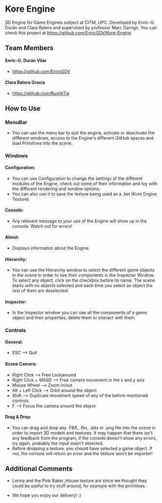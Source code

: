 # Kore Engine
3D Engine for Game Engines subject at CITM, UPC.  Developed by Enric-G. Durán and Clara Ratera and supervised by professor Marc Garrigó. 
You can check this project at https://github.com/EnricGDV/Kore-Engine


## Team Members

#### Enric-G. Durán Vilar 
- https://github.com/EnricGDV

#### Clara Ratera Gracia 
- https://github.com/RustikTie


## How to Use

### MenuBar
- You can use the menu bar to quit the engine, activate or deactivate the different windows, access to the Engine's different GitHub spaces and load Primitives into the scene.

### Windows

#### Configuration:
- You can use Configuration to change the settings of the different modules of the Engine, check out some of their information and toy with the different rendering and
  window options.
- You can also use it to save the texture being used as a .ket (Kore Engine Texture)

#### Console:
- Any relevant message to your use of the Engine will show up in the console. Watch out for errors!

#### About:
- Displays information about the Engine.

#### Hierarchy:
- You can use the Hierarchy window to select the different game objects in the scene in order to see their components in the Inspector Window. 
  To select any object, click on the checkbox before its name. The scene starts with no objects selected and each time you select an object the rest of them are deselected.

#### Inspector:
- In the Inspector window you can see all the components of a game object and their properties, delete them or interact with them.

### Controls

#### General:
- ESC --> Quit

#### Scene Camera:
- Right Click --> Free Lookaround
- Right Click + WASD --> Free camera movement in the x and y axis
- Mouse Wheel --> Zoom in/out
- Alt + Left Click --> Orbit around the object
- Shift --> Duplicate movement speed of any of the before mentioned controls
- F --> Focus the camera around the object

#### Drag & Drop:
- You can drag and drop any .FBX, .fbx, .dds or .png file into the scene in order to import 3D models and textures. It may happen that there isn't any feedback
  from the program, if the console doesn't show any errors, try again, probably the input wasn't detected. 
- Before dropping a texture, you should have selected a game object. If not, the console will return an error and the texture won't be importer!


## Additional Comments

- Lenna and the Pink Baker_House texture are since we thought they could be useful to try stuff around, for example with the primitives.

- We hope you enjoy our delivery! :)